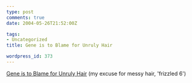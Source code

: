 ```yaml
---
type: post
comments: true
date: 2004-05-26T21:52:00Z

tags:
- Uncategorized
title: Gene is to Blame for Unruly Hair

wordpress_id: 373
---
```


[Gene is to Blame for Unruly Hair](http://news.bbc.co.uk/1/hi/health/3745979.stm) (my excuse for messy hair, 'frizzled 6')
